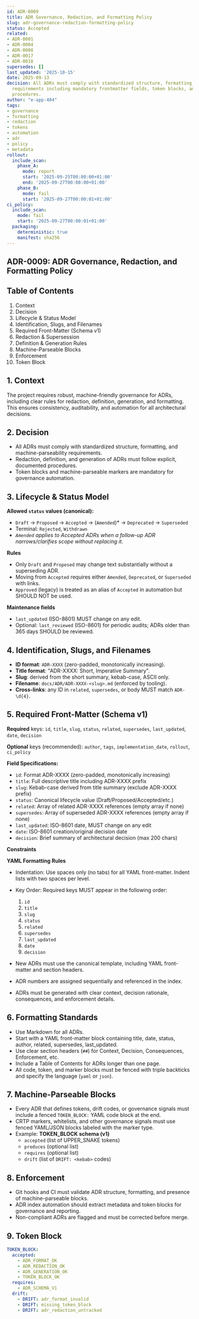 ```yaml
---
id: ADR-0009
title: ADR Governance, Redaction, and Formatting Policy
slug: adr-governance-redaction-formatting-policy
status: Accepted
related:
- ADR-0001
- ADR-0004
- ADR-0008
- ADR-0017
- ADR-0018
supersedes: []
last_updated: '2025-10-15'
date: 2025-09-13
decision: All ADRs must comply with standardized structure, formatting, and machine-parseability
  requirements including mandatory frontmatter fields, token blocks, and redaction
  procedures.
author: "e-app-404"
tags:
- governance
- formatting
- redaction
- tokens
- automation
- adr
- policy
- metadata
rollout:
  include_scan:
    phase_A:
      mode: report
      start: '2025-09-25T00:00:00+01:00'
      end: '2025-09-27T00:00:00+01:00'
    phase_B:
      mode: fail
      start: '2025-09-27T00:00:01+01:00'
ci_policy:
  include_scan:
    mode: fail
    start: '2025-09-27T00:00:01+01:00'
  packaging:
    deterministic: true
    manifest: sha256
---
```


## ADR-0009: ADR Governance, Redaction, and Formatting Policy

## Table of Contents

1. Context
2. Decision
3. Lifecycle & Status Model
4. Identification, Slugs, and Filenames
5. Required Front-Matter (Schema v1)
6. Redaction & Supersession
7. Definition & Generation Rules
8. Machine-Parseable Blocks
9. Enforcement
10. Token Block

## 1. Context

The project requires robust, machine-friendly governance for ADRs, including clear rules for redaction, definition, generation, and formatting. This ensures consistency, auditability, and automation for all architectural decisions.

## 2. Decision

- All ADRs must comply with standardized structure, formatting, and machine-parseability requirements.
- Redaction, definition, and generation of ADRs must follow explicit, documented procedures.
- Token blocks and machine-parseable markers are mandatory for governance automation.

## 3. Lifecycle & Status Model

**Allowed `status` values (canonical):**

- `Draft` → `Proposed` → `Accepted` → (`Amended`)\* → `Deprecated` → `Superseded`
- Terminal: `Rejected`, `Withdrawn`
- _`Amended` applies to Accepted ADRs when a follow-up ADR narrows/clarifies scope without replacing it._

**Rules**

- Only `Draft` and `Proposed` may change text substantially without a superseding ADR.
- Moving from `Accepted` requires either `Amended`, `Deprecated`, or `Superseded` with links.
- `Approved` (legacy) is treated as an alias of `Accepted` in automation but SHOULD NOT be used.

**Maintenance fields**

- `last_updated` (ISO-8601) MUST change on any edit.
- Optional: `last_reviewed` (ISO-8601) for periodic audits; ADRs older than 365 days SHOULD be reviewed.

## 4. Identification, Slugs, and Filenames

- **ID format**: `ADR-XXXX` (zero-padded, monotonically increasing).
- **Title format**: "ADR-XXXX: Short, Imperative Summary".
- **Slug**: derived from the short summary, kebab-case, ASCII only.
- **Filename**: `docs/ADR/ADR-XXXX-<slug>.md` (enforced by tooling).
- **Cross-links**: any ID in `related`, `supersedes`, or body MUST match `ADR-\d{4}`.

## 5. Required Front-Matter (Schema v1)

**Required** keys: `id`, `title`, `slug`, `status`, `related`, `supersedes`, `last_updated`, `date`, `decision`

**Optional** keys (recommended): `author`, `tags`, `implementation_date`, `rollout`, `ci_policy`

**Field Specifications:**

- `id`: Format ADR-XXXX (zero-padded, monotonically increasing)
- `title`: Full descriptive title including ADR-XXXX prefix
- `slug`: Kebab-case derived from title summary (exclude ADR-XXXX prefix)
- `status`: Canonical lifecycle value (Draft/Proposed/Accepted/etc.)
- `related`: Array of related ADR-XXXX references (empty array if none)
- `supersedes`: Array of superseded ADR-XXXX references (empty array if none)
- `last_updated`: ISO-8601 date, MUST change on any edit
- `date`: ISO-8601 creation/original decision date
- `decision`: Brief summary of architectural decision (max 200 chars)

**Constraints**

**YAML Formatting Rules**

- Indentation: Use spaces only (no tabs) for all YAML front-matter. Indent lists with two spaces per level.
- Key Order: Required keys MUST appear in the following order:

  1. `id`
  2. `title`
  3. `slug`
  4. `status`
  5. `related`
  6. `supersedes`
  7. `last_updated`
  8. `date`
  9. `decision`

- New ADRs must use the canonical template, including YAML front-matter and section headers.
- ADR numbers are assigned sequentially and referenced in the index.
- ADRs must be generated with clear context, decision rationale, consequences, and enforcement details.

## 6. Formatting Standards

- Use Markdown for all ADRs.
- Start with a YAML front-matter block containing title, date, status, author, related, supersedes, last_updated.
- Use clear section headers (`##`) for Context, Decision, Consequences, Enforcement, etc.
- Include a Table of Contents for ADRs longer than one page.
- All code, token, and marker blocks must be fenced with triple backticks and specify the language (`yaml` or `json`).

## 7. Machine-Parseable Blocks

- Every ADR that defines tokens, drift codes, or governance signals must include a fenced `TOKEN_BLOCK:` YAML code block at the end.
- CRTP markers, whitelists, and other governance signals must use fenced YAML/JSON blocks labeled with the marker type.
- Example:
  **TOKEN_BLOCK schema (v1)**
  - `accepted` (list of UPPER_SNAKE tokens)
  - `produces` (optional list)
  - `requires` (optional list)
  - `drift` (list of `DRIFT: <kebab>` codes)

## 8. Enforcement

- Git hooks and CI must validate ADR structure, formatting, and presence of machine-parseable blocks.
- ADR index automation should extract metadata and token blocks for governance and reporting.
- Non-compliant ADRs are flagged and must be corrected before merge.

## 9. Token Block

```yaml
TOKEN_BLOCK:
  accepted:
    - ADR_FORMAT_OK
    - ADR_REDACTION_OK
    - ADR_GENERATION_OK
    - TOKEN_BLOCK_OK
  requires:
    - ADR_SCHEMA_V1
  drift:
    - DRIFT: adr_format_invalid
    - DRIFT: missing_token_block
    - DRIFT: adr_redaction_untracked
```
